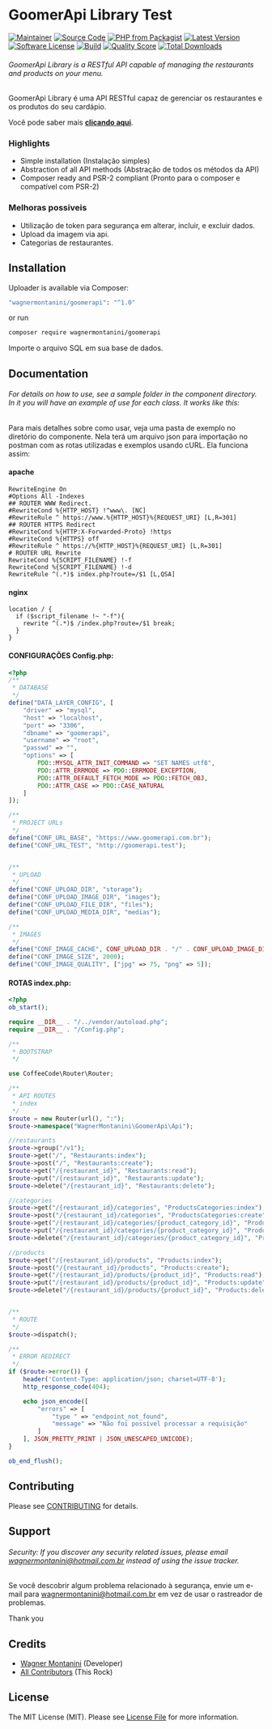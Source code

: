 # GoomerApi Library Test

[![Maintainer](http://img.shields.io/badge/maintainer-@wagnermontanini-blue.svg?style=flat-square)](https://twitter.com/wagnermontanini)
[![Source Code](http://img.shields.io/badge/source-wagnermontanini/goomerapi-blue.svg?style=flat-square)](https://github.com/wagnermontanini/goomerapi)
[![PHP from Packagist](https://img.shields.io/packagist/php-v/wagnermontanini/goomerapi.svg?style=flat-square)](https://packagist.org/packages/wagnermontanini/goomerapi)
[![Latest Version](https://img.shields.io/github/release/wagnermontanini/goomerapi.svg?style=flat-square)](https://github.com/wagnermontanini/goomerapi/releases)
[![Software License](https://img.shields.io/badge/license-MIT-brightgreen.svg?style=flat-square)](LICENSE)
[![Build](https://img.shields.io/scrutinizer/build/g/wagnermontanini/goomerapi.svg?style=flat-square)](https://scrutinizer-ci.com/g/wagnermontanini/goomerapi)
[![Quality Score](https://img.shields.io/scrutinizer/g/wagnermontanini/goomerapi.svg?style=flat-square)](https://scrutinizer-ci.com/g/wagnermontanini/goomerapi)
[![Total Downloads](https://img.shields.io/packagist/dt/wagnermontanini/goomerapi.svg?style=flat-square)](https://packagist.org/packages/cwagnermontanini/goomerapi)

###### GoomerApi Library is a RESTful API capable of managing the restaurants and products on your menu.

GoomerApi Library é uma API RESTful capaz de gerenciar os restaurantes e os produtos do seu cardápio.

Você pode saber mais **[clicando aqui](https://goomer.com.br)**.

### Highlights

- Simple installation (Instalação simples)
- Abstraction of all API methods (Abstração de todos os métodos da API)
- Composer ready and PSR-2 compliant (Pronto para o composer e compatível com PSR-2)

### Melhoras possiveis

- Utilização de token para segurança em alterar, incluir, e excluir dados.
- Upload da imagem via api.
- Categorias de restaurantes.

## Installation

Uploader is available via Composer:

```bash
"wagnermontanini/goomerapi": "^1.0"
```

or run

```bash
composer require wagnermontanini/goomerapi
```
Importe o arquivo SQL em sua base de dados.

## Documentation

###### For details on how to use, see a sample folder in the component directory. In it you will have an example of use for each class. It works like this:

Para mais detalhes sobre como usar, veja uma pasta de exemplo no diretório do componente. Nela terá um arquivo json para importação no postman com as rotas utilizadas e exemplos usando cURL. Ela funciona assim:

#### apache

```apacheconfig
RewriteEngine On
#Options All -Indexes
## ROUTER WWW Redirect.
#RewriteCond %{HTTP_HOST} !^www\. [NC]
#RewriteRule ^ https://www.%{HTTP_HOST}%{REQUEST_URI} [L,R=301]
## ROUTER HTTPS Redirect
#RewriteCond %{HTTP:X-Forwarded-Proto} !https
#RewriteCond %{HTTPS} off
#RewriteRule ^ https://%{HTTP_HOST}%{REQUEST_URI} [L,R=301]
# ROUTER URL Rewrite
RewriteCond %{SCRIPT_FILENAME} !-f
RewriteCond %{SCRIPT_FILENAME} !-d
RewriteRule ^(.*)$ index.php?route=/$1 [L,QSA]
```

#### nginx

````nginxconfig
location / {
  if ($script_filename !~ "-f"){
    rewrite ^(.*)$ /index.php?route=/$1 break;
  }
}
````

#### CONFIGURAÇÕES Config.php:

```php
<?php
/**
 * DATABASE
 */
define("DATA_LAYER_CONFIG", [
    "driver" => "mysql",
    "host" => "localhost",
    "port" => "3306",
    "dbname" => "goomerapi",
    "username" => "root",
    "passwd" => "",
    "options" => [
        PDO::MYSQL_ATTR_INIT_COMMAND => "SET NAMES utf8",
        PDO::ATTR_ERRMODE => PDO::ERRMODE_EXCEPTION,
        PDO::ATTR_DEFAULT_FETCH_MODE => PDO::FETCH_OBJ,
        PDO::ATTR_CASE => PDO::CASE_NATURAL
    ]
]);

/**
 * PROJECT URLs
 */
define("CONF_URL_BASE", "https://www.goomerapi.com.br");
define("CONF_URL_TEST", "http://goomerapi.test");


/**
 * UPLOAD
 */
define("CONF_UPLOAD_DIR", "storage");
define("CONF_UPLOAD_IMAGE_DIR", "images");
define("CONF_UPLOAD_FILE_DIR", "files");
define("CONF_UPLOAD_MEDIA_DIR", "medias");

/**
 * IMAGES
 */
define("CONF_IMAGE_CACHE", CONF_UPLOAD_DIR . "/" . CONF_UPLOAD_IMAGE_DIR . "/cache");
define("CONF_IMAGE_SIZE", 2000);
define("CONF_IMAGE_QUALITY", ["jpg" => 75, "png" => 5]);
```

#### ROTAS index.php:

```php
<?php
ob_start();

require __DIR__ . "/../vendor/autoload.php";
require __DIR__ . "/Config.php"; 

/**
 * BOOTSTRAP
 */

use CoffeeCode\Router\Router;

/**
 * API ROUTES
 * index
 */
$route = new Router(url(), ":");
$route->namespace("WagnerMontanini\GoomerApi\Api");

//restaurants
$route->group("/v1");
$route->get("/", "Restaurants:index");
$route->post("/", "Restaurants:create");
$route->get("/{restaurant_id}", "Restaurants:read");
$route->put("/{restaurant_id}", "Restaurants:update");
$route->delete("/{restaurant_id}", "Restaurants:delete");

//categories
$route->get("/{restaurant_id}/categories", "ProductsCategories:index");
$route->post("/{restaurant_id}/categories", "ProductsCategories:create");
$route->get("/{restaurant_id}/categories/{product_category_id}", "ProductsCategories:read");
$route->put("/{restaurant_id}/categories/{product_category_id}", "ProductsCategories:update");
$route->delete("/{restaurant_id}/categories/{product_category_id}", "ProductsCategories:delete");

//products
$route->get("/{restaurant_id}/products", "Products:index");
$route->post("/{restaurant_id}/products", "Products:create");
$route->get("/{restaurant_id}/products/{product_id}", "Products:read");
$route->put("/{restaurant_id}/products/{product_id}", "Products:update");
$route->delete("/{restaurant_id}/products/{product_id}", "Products:delete");


/**
 * ROUTE
 */
$route->dispatch();

/**
 * ERROR REDIRECT
 */
if ($route->error()) {
    header('Content-Type: application/json; charset=UTF-8');
    http_response_code(404);

    echo json_encode([
        "errors" => [
            "type " => "endpoint_not_found",
            "message" => "Não foi possível processar a requisição"
        ]
    ], JSON_PRETTY_PRINT | JSON_UNESCAPED_UNICODE);
}

ob_end_flush();
```

## Contributing

Please see [CONTRIBUTING](https://github.com/wagnermontanini/goomerapi/blob/master/CONTRIBUTING.md) for details.

## Support

###### Security: If you discover any security related issues, please email wagnermontanini@hotmail.com.br instead of using the issue tracker.

Se você descobrir algum problema relacionado à segurança, envie um e-mail para wagnermontanini@hotmail.com.br em vez de usar o rastreador de problemas.

Thank you

## Credits

- [Wagner Montanini](https://github.com/wagnermontanini) (Developer)
- [All Contributors](https://github.com/wagnermontanini/goomerapi/contributors) (This Rock)

## License

The MIT License (MIT). Please see [License File](https://github.com/wagnermontanini/goomerapi/blob/master/LICENSE) for more information.